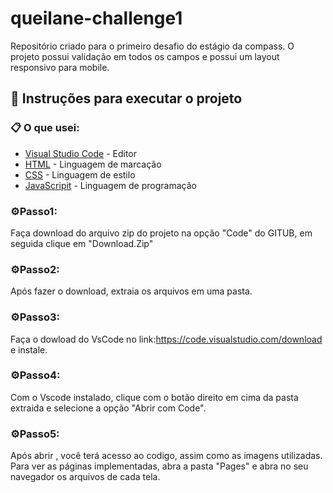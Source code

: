 # queilane-challenge1

Repositório criado para o primeiro desafio do estágio da compass.
O projeto possui validação em todos os campos e possui um layout responsivo para mobile.

## 🚀 Instruções para executar o projeto

### 📋 O que usei:

- [Visual Studio Code](https://code.visualstudio.com/download) - Editor
- [HTML](https://developer.mozilla.org/pt-BR/docs/Web/HTML) - Linguagem de marcação
- [CSS](https://developer.mozilla.org/pt-BR/docs/Web/CSS) - Linguagem de estilo
- [JavaScripit](https://developer.mozilla.org/pt-BR/docs/Web/JavaScript) - Linguagem de programação

### ⚙️Passo1:

Faça download do arquivo zip do projeto na opção "Code" do GITUB, em seguida clique em "Download.Zip"

### ⚙️Passo2:

Após fazer o download, extraia os arquivos em uma pasta.

### ⚙️Passo3:

Faça o dowload do VsCode no link:https://code.visualstudio.com/download e instale.

### ⚙️Passo4:

Com o Vscode instalado, clique com o botão direito em cima da pasta extraida e selecione a opção "Abrir com Code".

### ⚙️Passo5:

Após abrir , você terá acesso ao codigo, assim como as imagens utilizadas.
Para ver as páginas implementadas, abra a pasta "Pages" e abra no seu navegador os arquivos de cada tela.
